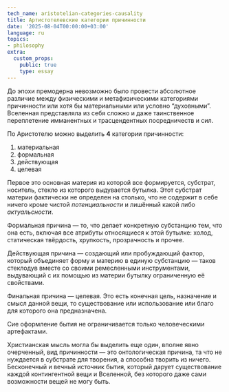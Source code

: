 ```yaml
---
tech_name: aristotelian-categories-causality
title: Артистотелевские категории причинности
date: '2025-08-04T00:00:00+03:00'
language: ru
topics:
- philosophy
extra:
  custom_props:
    public: true
    type: essay
---
```


До эпохи премодерна невозможно было провести абсолютное различие между физическими и метафизическими категориями причинности или хотя бы материальными или условно “духовными”. Вселенная представляла из себя сложно и даже таинственное переплетение имманентных и трасцендентных посредничеств и сил.

По Аристотелю можно выделить **4** категории причинности:
1. материальная
2. формальная
3. действующая 
4. целевая

Первое это основная материя из которой все формируется, субстрат, носитель, стекло из которого выдувается бутылка. Этот субстрат материи фактически не определен на столько, что не содержит в себе ничего кроме чистой *потенциальности* и лишённый какой либо *актуальсности*.

Формальная причина — то, что делает конкретную субстанцию тем, что она есть, включая все атрибуты относящиеся к этой бутылке: холод, статическая твёрдость, хрупкость, прозрачность и прочее. 

Действующая причина — создающий или пробуждающий фактор, который объединяет форму и материю в единую субстанцию — таков стеклодув вместе со своими ремесленными инструментами, выдувающий с их помощью из материи бутылку ограниченную её свойствами. 

Финальная причина — целевая. Это есть конечная цель, назначение и смысл данной вещи, то существование или использование или благо для которого она предназначена. 

Сие оформление бытия не ограничивается только человеческими артефактами.

Христианская мысль могла бы выделить еще один, вполне явно очерченный, вид причинности — это онтологическая причина, та что не нуждается в субстрате для творения, а способна творить из ничего. Бесконечный и вечный источник бытия, который дарует существование каждой контингентной вещи и Вселенной, без которого даже сами возможности вещей не могу быть.